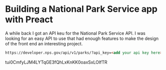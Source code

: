 # Building a National Park Service app with Preact

A while back I got an API keu for the National Park Service API. I was looking for an easy API to use that had enough features to make the design of the front end an interesting project.

```html
https://developer.nps.gov/api/v1/parks/?api_key=<add your api key here>&q="CA"
```

tui0CmfyLJM4LYTqGE3fQhLxKnKK0oaxSxLOIfTR
